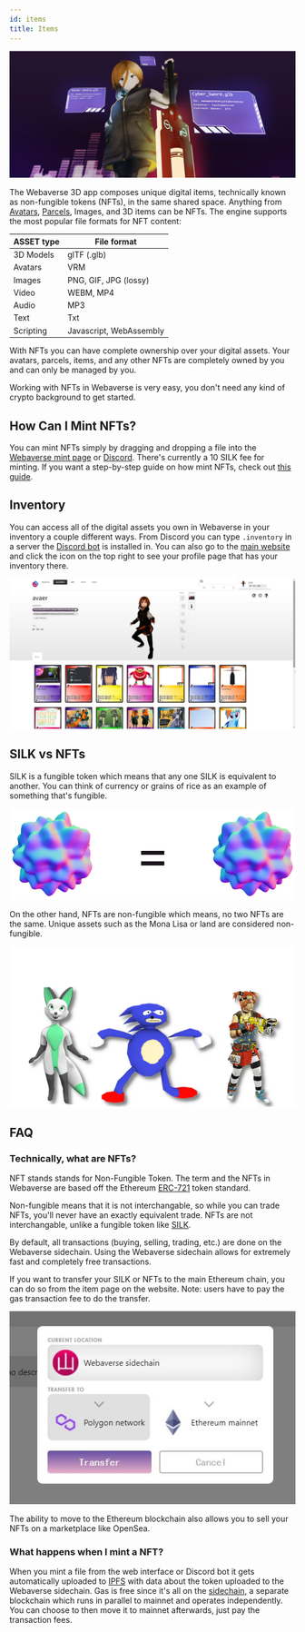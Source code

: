 ```yaml
---
id: items 
title: Items 
---
```

![NFTs in the same space](/img/nft_items.jpg)
  
The Webaverse 3D app composes unique digital items, technically known as non-fungible tokens (NFTs), in the same shared space. Anything from [Avatars](./avatars), [Parcels](./parcels), Images, and 3D items can be NFTs. The engine supports the most popular file formats for NFT content:

| ASSET type  | File format |
| ----------- | ----------- |
| 3D Models   | glTF (.glb) |
| Avatars     | VRM         |
| Images      | PNG, GIF, JPG (lossy)  |
| Video       | WEBM, MP4   |
| Audio       | MP3         |
| Text        | Txt         |
| Scripting   | Javascript, WebAssembly  |


With NFTs you can have complete ownership over your digital assets. Your avatars, parcels, items, and any other NFTs are completely owned by you and can only be managed by you.

Working with NFTs in Webaverse is very easy, you don't need any kind of crypto background to get started.

## How Can I Mint NFTs?

You can mint NFTs simply by dragging and dropping a file into the [Webaverse mint page](https://webaverse.com/mint) or [Discord](https://discord.gg/R5wqYhvv53). There's currently a 10 SILK fee for minting. If you want a step-by-step guide on how mint NFTs, check out [this guide](../create/mint).

## Inventory

You can access all of the digital assets you own in Webaverse in your inventory a couple different ways. From Discord you can type `.inventory` in a server the [Discord bot](https://webaverse.com/discordbot) is installed in. You can also go to the [main website](https://webaverse.com/) and click the icon on the top right to see your profile page that has your inventory there.
  
![profile inventory](/img/inventory.jpg)

## SILK vs NFTs

SILK is a fungible token which means that any one SILK is equivalent to another. You can think of currency or grains of rice as an example of something that's fungible.
  
![fungible token example](/img/equalft.png)
  
On the other hand, NFTs are non-fungible which means, no two NFTs are the same. Unique assets such as the Mona Lisa or land are considered non-fungible. 
  
![non-fungible token example](/img/nftsexample.png)

## FAQ


### Technically, what are NFTs?

NFT stands stands for Non-Fungible Token. The term and the NFTs in Webaverse are based off the Ethereum [ERC-721](https://eips.ethereum.org/EIPS/eip-721) token standard.

Non-fungible means that it is not interchangable, so while you can trade NFTs, you'll never have an exactly equivalent trade. NFTs are not interchangable, unlike a fungible token like [SILK](./silk).

By default, all transactions (buying, selling, trading, etc.) are done on the Webaverse sidechain. Using the Webaverse sidechain allows for extremely fast and completely free transactions.

If you want to transfer your SILK or NFTs to the main Ethereum chain, you can do so from the item page on the website. Note: users have to pay the gas transaction fee to do the transfer.

![Transfer to mainnet](/img/xfer_chain.jpg)

The ability to move to the Ethereum blockchain also allows you to sell your NFTs on a marketplace like OpenSea.

### What happens when I mint a NFT?

When you mint a file from the web interface or Discord bot it gets automatically uploaded to [IPFS](https://ipfs.io/) with data about the token uploaded to the Webaverse sidechain. Gas is free since it's all on the [sidechain](https://ethereum.org/en/developers/docs/layer-2-scaling/#sidechains), a separate blockchain which runs in parallel to mainnet and operates independently. You can choose to then move it to mainnet afterwards, just pay the transaction fees.